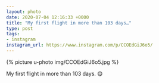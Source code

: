 ```yaml
---
layout: photo
date: 2020-07-04 12:16:33 +0000
title: "My first flight in more than 103 days…"
type: post
tags:
- instagram
instagram_url: https://www.instagram.com/p/CCOEdGiJ6o5/
---
```


{% picture u-photo img/CCOEdGiJ6o5.jpg %}

My first flight in more than 103 days. 😋

